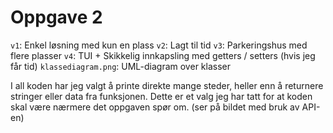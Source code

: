 # Oppgave 2

`v1`: Enkel løsning med kun en plass
`v2`: Lagt til tid
`v3`: Parkeringshus med flere plasser
`v4`: TUI + Skikkelig innkapsling med getters / setters (hvis jeg får tid)
`klassediagram.png`: UML-diagram over klasser

I all koden har jeg valgt å printe direkte mange steder, heller enn å returnere stringer eller data fra funksjonen. Dette er et valg jeg har tatt for at koden skal være nærmere det oppgaven spør om. (ser på bildet med bruk av API-en)
